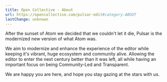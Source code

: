 ```yaml
---
title: Open Collective - About
url: https://opencollective.com/pulsar-edit#category-ABOUT
lastChange: unknown
---
```


After the sunset of Atom we decided that we couldn't let it die, Pulsar is the modernized new version of what Atom was.

We aim to modernize and enhance the experience of the editor while keeping it's vibrant, huge ecosystem and community alive. Allowing the editor to enter the next century better than it was left, all while having an important focus on being Community-Led and Transparent.

We are happy you are here, and hope you stay gazing at the stars with us.
